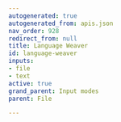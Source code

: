 ```yaml
---
autogenerated: true
autogenerated_from: apis.json
nav_order: 928
redirect_from: null
title: Language Weaver
id: language-weaver
inputs:
- file
- text
active: true
grand_parent: Input modes
parent: File

---
```


